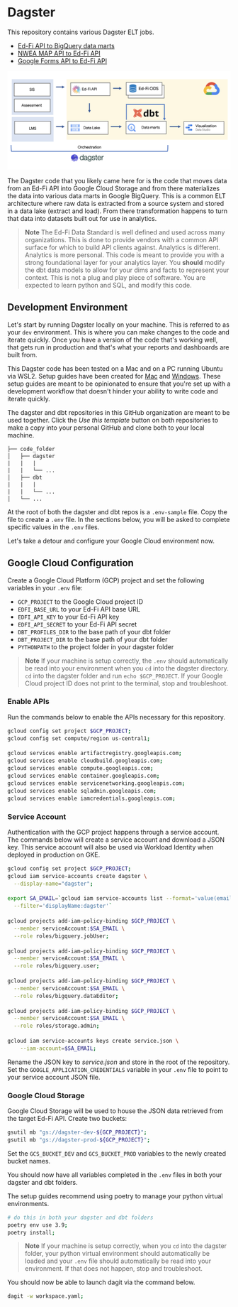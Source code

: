 # Dagster
This repository contains various Dagster ELT jobs.

* [Ed-Fi API to BigQuery data marts](./docs/edfi_api.md)
* [NWEA MAP API to Ed-Fi API](./docs/nwea_map.md)
* [Google Forms API to Ed-Fi API](./docs/google_forms.md)


![Data stack](/assets/k12_data_stack.png)

The Dagster code that you likely came here for is the code that moves data from an Ed-Fi API into Google Cloud Storage and from there materializes the data into various data marts in Google BigQuery. This is a common ELT architecture where raw data is extracted from a source system and stored in a data lake (extract and load). From there transformation happens to turn that data into datasets built out for use in analytics.

> **Note**
> The Ed-Fi Data Standard is well defined and used across many organizations. This is done to provide vendors with a common API surface for which to build API clients against. Analytics is different. Analytics is more personal. This code is meant to provide you with a strong foundational layer for your analytics layer. You **should** modify the dbt data models to allow for your dims and facts to represent your context. This is not a plug and play piece of software. You are expected to learn python and SQL, and modify this code.

## Development Environment
Let's start by running Dagster locally on your machine. This is referred to as your `dev` environment. This is where you can make changes to the code and iterate quickly. Once you have a version of the code that's working well, that gets run in production and that's what your reports and dashboards are built from.

This Dagster code has been tested on a Mac and on a PC running Ubuntu via WSL2. Setup guides have been created for [Mac](https://github.com/K12-Analytics-Engineering/bootcamp/blob/main/docs/mac_setup_guide.md) and [Windows](https://github.com/K12-Analytics-Engineering/bootcamp/blob/main/docs/pc_setup_guide.md). These setup guides are meant to be opinionated to ensure that you're set up with a development workflow that doesn't hinder your ability to write code and iterate quickly.

The dagster and dbt repositories in this GitHub organization are meant to be used together. Click the *Use this template* button on both repositories to make a copy into your personal GitHub and clone both to your local machine.

```
├── code_folder
│   ├── dagster
|   |   |
|   |   └── ...
│   ├── dbt
|   |   |
|   |   └── ...
│   └── ...
```

At the root of both the dagster and dbt repos is a `.env-sample` file. Copy the file to create a `.env` file. In the sections below, you will be asked to complete specific values in the `.env` files.

Let's take a detour and configure your Google Cloud environment now.

## Google Cloud Configuration
Create a Google Cloud Platform (GCP) project and set the following variables in your `.env` file:

* `GCP_PROJECT` to the Google Cloud project ID
* `EDFI_BASE_URL` to your Ed-Fi API base URL
* `EDFI_API_KEY` to your Ed-Fi API key
* `EDFI_API_SECRET` to your Ed-Fi API secret
* `DBT_PROFILES_DIR` to the base path of your dbt folder
* `DBT_PROJECT_DIR` to the base path of your dbt folder
* `PYTHONPATH` to the project folder in your dagster folder

> **Note**
> If your machine is setup correctly, the `.env` should automatically be read into your environment when you `cd` into the dagster directory. `cd` into the dagster folder and run `echo $GCP_PROJECT`. If your Google Cloud project ID does not print to the terminal, stop and troubleshoot.

### Enable APIs
Run the commands below to enable the APIs necessary for this repository.

```sh
gcloud config set project $GCP_PROJECT;
gcloud config set compute/region us-central1;

gcloud services enable artifactregistry.googleapis.com;
gcloud services enable cloudbuild.googleapis.com;
gcloud services enable compute.googleapis.com;
gcloud services enable container.googleapis.com;
gcloud services enable servicenetworking.googleapis.com;
gcloud services enable sqladmin.googleapis.com;
gcloud services enable iamcredentials.googleapis.com;
```

### Service Account
Authentication with the GCP project happens through a service account. The commands below will create a service account and download a JSON key. This service account will also be used via Workload Identity when deployed in production on GKE.

```sh
gcloud config set project $GCP_PROJECT;
gcloud iam service-accounts create dagster \
  --display-name="dagster";

export SA_EMAIL=`gcloud iam service-accounts list --format='value(email)' \
  --filter='displayName:dagster'`

gcloud projects add-iam-policy-binding $GCP_PROJECT \
  --member serviceAccount:$SA_EMAIL \
  --role roles/bigquery.jobUser;

gcloud projects add-iam-policy-binding $GCP_PROJECT \
  --member serviceAccount:$SA_EMAIL \
  --role roles/bigquery.user;

gcloud projects add-iam-policy-binding $GCP_PROJECT \
  --member serviceAccount:$SA_EMAIL \
  --role roles/bigquery.dataEditor;

gcloud projects add-iam-policy-binding $GCP_PROJECT \
  --member serviceAccount:$SA_EMAIL \
  --role roles/storage.admin;

gcloud iam service-accounts keys create service.json \
    --iam-account=$SA_EMAIL;
```

Rename the JSON key to _service.json_ and store in the root of the repository. Set the `GOOGLE_APPLICATION_CREDENTIALS` variable in your `.env` file to point to your service account JSON file.


### Google Cloud Storage
Google Cloud Storage will be used to house the JSON data retrieved from the target Ed-Fi API. Create two buckets:

```sh
gsutil mb "gs://dagster-dev-${GCP_PROJECT}";
gsutil mb "gs://dagster-prod-${GCP_PROJECT}";
```

Set the `GCS_BUCKET_DEV` and `GCS_BUCKET_PROD` variables to the newly created bucket names.

You should now have all variables completed in the `.env` files in both your dagster and dbt folders.

The setup guides recommend using poetry to manage your python virtual environments.
```bash
# do this in both your dagster and dbt folders
poetry env use 3.9;
poetry install;
```

> **Note**
> If your machine is setup correctly, when you `cd` into the dagster folder, your python virtual environment should automatically be loaded and your `.env` file should automatically be read into your environment. If that does not happen, stop and troubleshoot.

You should now be able to launch dagit via the command below.
```bash
dagit -w workspace.yaml;
```


